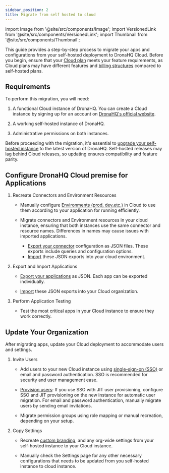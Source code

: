 ```yaml
---
sidebar_position: 2
title: Migrate from self hosted to cloud
---
```


import Image from '@site/src/components/Image';
import VersionedLink from '@site/src/components/VersionedLink';
import Thumbnail from '@site/src/components/Thumbnail';



This guide provides a step-by-step process to migrate your apps and configurations from your self-hosted deployment to DronaHQ Cloud. Before you begin, ensure that your [Cloud plan](https://www.dronahq.com/pricing/) meets your feature requirements, as Cloud plans may have different features and [billing structures](../../../org-management/billing/) compared to self-hosted plans.

## Requirements

To perform this migration, you will need:

1. A functional Cloud instance of DronaHQ. You can create a Cloud instance by signing up for an account on [DronaHQ's official website](https://www.dronahq.com/signup/).

2. A working self-hosted instance of DronaHQ.

3. Administrative permissions on both instances.

Before proceeding with the migration, it's essential to [upgrade your self-hosted instance](../../update-dronahq-to-latest/) to the latest version of DronaHQ. Self-hosted releases may lag behind Cloud releases, so updating ensures compatibility and feature parity.


## Configure DronaHQ Cloud premise for Applications

1. Recreate Connectors and Environment Resources

   - Manually configure [Environments (prod, dev,etc.)](../../../binding-data/data-queries/connector-library/#environments) in Cloud to use them according to your application for running efficiently.
   
   - Migrate connectors and Environment resources in your cloud instance, ensuring that both instances use the same connector and resource names. Differences in names may cause issues with imported applications.
      - [Export your connector](../../../datasource-concepts/migrating-between-accounts/#export) configuration as JSON files. These exports include queries and configuration options. 
      - [Import](../../../datasource-concepts/migrating-between-accounts/#import) these JSON exports into your cloud environment. 



2. Export and Import Applications

   - [Export your applications](../../../building-apps-concepts/migrating-apps-between-accounts/#export-application) as JSON. Each app can be exported individually.

   - [Import](../../../building-apps-concepts/migrating-apps-between-accounts/#import-application) these JSON exports into your Cloud organization.

3. Perform Application Testing

   - Test the most critical apps in your Cloud instance to ensure they work correctly.


## Update Your Organization

After migrating apps, update your Cloud deployment to accommodate users and settings.

1. Invite Users

   - Add users to your new Cloud instance using [single-sign-on (SSO)](../../../sso/configuring-sso-with-saml) or email and password authentication. SSO is recommended for security and user management ease.

   - [Provision users](../../../user-management/adding-users-to-your-account/): If you use SSO with JIT user provisioning, configure SSO and JIT provisioning on the new instance for automatic user migration. For email and password authentication, manually migrate users by sending email invitations.

   - Migrate permission groups using role mapping or manual recreation, depending on your setup.

2. Copy Settings

   - Recreate [custom branding](../../../org-management/set-up-branding/), and any org-wide settings from your self-hosted instance to your Cloud instance.

   - Manually check the Settings page for any other necessary configurations that needs to be updated from you self-hosted instance to cloud instance.

